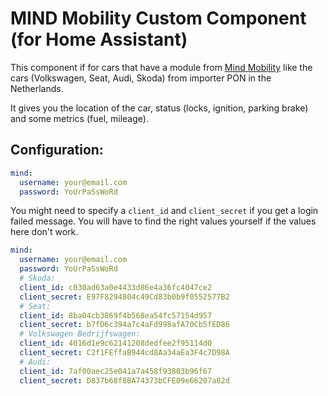 # MIND Mobility Custom Component (for Home Assistant)

This component if for cars that have a module from [Mind Mobility](https://mindmobility.nl/) like the cars (Volkswagen, Seat, Audi, Skoda) from importer PON in the Netherlands.

It gives you the location of the car, status (locks, ignition, parking brake) and some metrics (fuel, mileage).

## Configuration:

```yaml
mind:
  username: your@email.com
  password: YoUrPaSsWoRd
```

You might need to specify a `client_id` and `client_secret` if you get a login failed message. You will have to find the right values yourself if the values here don't work.

```yaml
mind:
  username: your@email.com
  password: YoUrPaSsWoRd
  # Skoda:
  client_id: c030ad63a0e4433d86e4a36fc4047ce2
  client_secret: E97F8294804c49Cd83b0b9f0552577B2
  # Seat:
  client_id: 8ba04cb3869f4b568ea54fc57154d957
  client_secret: b7fD6c394a7c4aFd998afA70Cb5fED86
  # Volkswagen Bedrijfswagen:
  client_id: 4016d1e9c62141208dedfee2f95114d0
  client_secret: C2f1FEffaB944cd8Aa34aEa3F4c7D98A
  # Audi:
  client_id: 7af00aec25e041a7a458f93803b96f67
  client_secret: D837b68f8BA74373bCFE09e66207a82d
```
